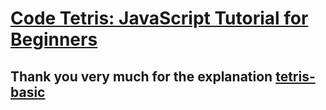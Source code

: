 

# [Code Tetris: JavaScript Tutorial for Beginners](https://www.youtube.com/watch?v=rAUn1Lom6dw)



## Thank you very much for the explanation [tetris-basic](https://github.com/kubowania/Tetris-Basic)
